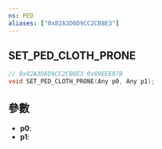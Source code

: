 ```yaml
---
ns: PED
aliases: ["0x82A3D6D9CC2CB8E3"]
---
```

## SET_PED_CLOTH_PRONE

```c
// 0x82A3D6D9CC2CB8E3 0x89EEE07B
void SET_PED_CLOTH_PRONE(Any p0, Any p1);
```


## 參數
* **p0**: 
* **p1**: 


